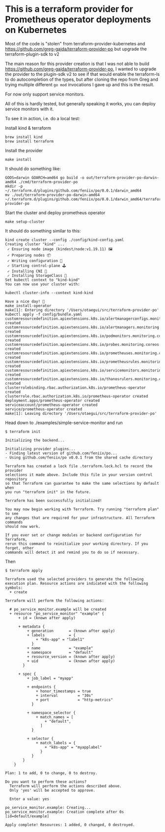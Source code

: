 # This is a terraform provider for Prometheus operator deployments on Kubernetes

Most of the code is "stolen" from terraform-provider-kubernetes and https://github.com/greg-gajda/terraform-provider-po but upgrade the terraform-plugin-sdk to v2

The main reason for this provider creation is that I was not able to build https://github.com/greg-gajda/terraform-provider-po, I wanted to upgrade the provider to the plugin-sdk v2 to see if that would enable the terraform-ls to do autocompletion of the types, but after cloning the repo from Greg and trying multiple different `go mod` invocations I gave up and this is the result.

For now only support service monitors.

All of this is hardly tested, but generally speaking it works, you can deploy service monitors with it.

To see it in action, i.e. do a local test:

Install kind & terraform

```shell
brew install kind
brew install terraform
```

Install the provider

```shell
make install
```

It should do something like:

```shell
GOOS=darwin GOARCH=amd64 go build -o out/terraform-provider-po-darwin-amd64 ./cmd/terraform-provider-po
mkdir -p ~/.terraform.d/plugins/github.com/feniix/po/0.0.1/darwin_amd64
mv ./out/terraform-provider-po-darwin-amd64 ~/.terraform.d/plugins/github.com/feniix/po/0.0.1/darwin_amd64/terraform-provider-po
```
Start the cluster and deploy prometheus operator

```shell
make setup-cluster
```

It should do something similar to this:

```shell
kind create cluster --config ./config/kind-config.yaml
Creating cluster "kind" ...
 ✓ Ensuring node image (kindest/node:v1.19.11) 🖼
 ✓ Preparing nodes 📦
 ✓ Writing configuration 📜
 ✓ Starting control-plane 🕹️
 ✓ Installing CNI 🔌
 ✓ Installing StorageClass 💾
Set kubectl context to "kind-kind"
You can now use your cluster with:

kubectl cluster-info --context kind-kind

Have a nice day! 👋
make install-operator
make[1]: Entering directory '/Users/otaegui/src/terraform-provider-po'
kubectl apply -f config/bundle.yaml
customresourcedefinition.apiextensions.k8s.io/alertmanagerconfigs.monitoring.coreos.com created
customresourcedefinition.apiextensions.k8s.io/alertmanagers.monitoring.coreos.com created
customresourcedefinition.apiextensions.k8s.io/podmonitors.monitoring.coreos.com created
customresourcedefinition.apiextensions.k8s.io/probes.monitoring.coreos.com created
customresourcedefinition.apiextensions.k8s.io/prometheuses.monitoring.coreos.com created
customresourcedefinition.apiextensions.k8s.io/prometheusrules.monitoring.coreos.com created
customresourcedefinition.apiextensions.k8s.io/servicemonitors.monitoring.coreos.com created
customresourcedefinition.apiextensions.k8s.io/thanosrulers.monitoring.coreos.com created
clusterrolebinding.rbac.authorization.k8s.io/prometheus-operator created
clusterrole.rbac.authorization.k8s.io/prometheus-operator created
deployment.apps/prometheus-operator created
serviceaccount/prometheus-operator created
service/prometheus-operator created
make[1]: Leaving directory '/Users/otaegui/src/terraform-provider-po'
```

Head down to ./examples/simple-service-monitor and run

```shell
$ terraform init

Initializing the backend...

Initializing provider plugins...
- Finding latest version of github.com/feniix/po...
- Using github.com/feniix/po v0.0.1 from the shared cache directory

Terraform has created a lock file .terraform.lock.hcl to record the provider
selections it made above. Include this file in your version control repository
so that Terraform can guarantee to make the same selections by default when
you run "terraform init" in the future.

Terraform has been successfully initialized!

You may now begin working with Terraform. Try running "terraform plan" to see
any changes that are required for your infrastructure. All Terraform commands
should now work.

If you ever set or change modules or backend configuration for Terraform,
rerun this command to reinitialize your working directory. If you forget, other
commands will detect it and remind you to do so if necessary.
```

Then 

```shell
$ terraform apply

Terraform used the selected providers to generate the following execution plan. Resource actions are indicated with the following symbols:
  + create

Terraform will perform the following actions:

  # po_service_monitor.example will be created
  + resource "po_service_monitor" "example" {
      + id = (known after apply)

      + metadata {
          + generation       = (known after apply)
          + labels           = {
              + "k8s-app" = "label1"
            }
          + name             = "example"
          + namespace        = "default"
          + resource_version = (known after apply)
          + uid              = (known after apply)
        }

      + spec {
          + job_label = "myapp"

          + endpoints {
              + honor_timestamps = true
              + interval         = "30s"
              + port             = "http-metrics"
            }

          + namespace_selector {
              + match_names = [
                  + "default",
                ]
            }

          + selector {
              + match_labels = {
                  + "k8s-app" = "myapplabel"
                }
            }
        }
    }

Plan: 1 to add, 0 to change, 0 to destroy.

Do you want to perform these actions?
  Terraform will perform the actions described above.
  Only 'yes' will be accepted to approve.

  Enter a value: yes

po_service_monitor.example: Creating...
po_service_monitor.example: Creation complete after 0s [id=default/example]

Apply complete! Resources: 1 added, 0 changed, 0 destroyed.
```
